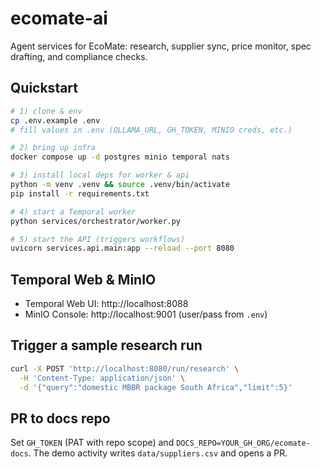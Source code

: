 # ecomate-ai

Agent services for EcoMate: research, supplier sync, price monitor, spec drafting, and compliance checks.

## Quickstart
```bash
# 1) clone & env
cp .env.example .env
# fill values in .env (OLLAMA_URL, GH_TOKEN, MINIO creds, etc.)

# 2) bring up infra
docker compose up -d postgres minio temporal nats

# 3) install local deps for worker & api
python -m venv .venv && source .venv/bin/activate
pip install -r requirements.txt

# 4) start a Temporal worker
python services/orchestrator/worker.py

# 5) start the API (triggers workflows)
uvicorn services.api.main:app --reload --port 8080
```

## Temporal Web & MinIO
- Temporal Web UI: http://localhost:8088
- MinIO Console: http://localhost:9001 (user/pass from `.env`)

## Trigger a sample research run
```bash
curl -X POST 'http://localhost:8080/run/research' \
  -H 'Content-Type: application/json' \
  -d '{"query":"domestic MBBR package South Africa","limit":5}'
```

## PR to docs repo
Set `GH_TOKEN` (PAT with repo scope) and `DOCS_REPO=YOUR_GH_ORG/ecomate-docs`. The demo activity writes `data/suppliers.csv` and opens a PR.
